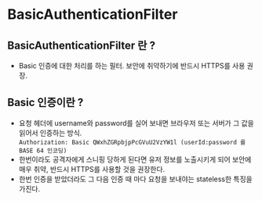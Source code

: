 # BasicAuthenticationFilter

## BasicAuthenticationFilter 란 ? 
- Basic 인증에 대한 처리를 하는 필터. 보안에 취약하기에 반드시 HTTPS를 사용 권장.

## Basic 인증이란 ?
- 요청 헤더에 username와 password를 실어 보내면 브라우저 또는 서버가 그 값을 읽어서 인증하는 방식.  
`Authorization: Basic QWxhZGRpbjpPcGVuU2VzYW1l (userId:password 를 BASE 64 인코딩)`
- 한번이라도 공격자에게 스니핑 당하게 된다면 유저 정보를 노출시키게 되어 보안에 매우 취약, 반드시 HTTPS를 사용할 것을 권장한다.
- 한번 인증을 받았더라도 그 다음 인증 때 마다 요청을 보내야는 stateless한 특징을 가진다.  

